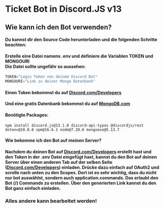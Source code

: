 # **Ticket Bot** in Discord.JS v13 
## Wie kann ich den Bot verwenden?
#### Du kannst dir den Source Code herunterladen und die folgenden Schritte beachten:
#### Erstelle eine Datei namens **.env** und definiere die Variablen **TOKEN** und **MONGOURI** <br>**Die Datei sollte ungefähr so aussehen:** 
```javascript
TOKEN="Login Token von deinem Discord Bot" 
MONGOURI="Link zu deiner Mongo Datenbank"
```
#### Einen Token bekommst du auf [Discord.com/Developers](https://discord.com/developers)
#### Und eine gratis Datenbank bekommst du auf [MongoDB.com](https://www.mongodb.com/)
#### **Benötigte Packages:**
```
npm install discord.js@13.1.0 discord-api-types @discordjs/rest dotenv@10.0.0 npm@16.6.1 node@7.20.6 mongoose@5.13.7
```
#### **Wie bekomme ich den Bot auf meinen Server?**
#### Nachdem du deinen Bot auf [Discord.com/Developers](https://discord.com/developers) erstellt hast und den Token in der **.env Datei** eingefügt hast, kannst du den Bot auf deinen  Server über einen anderen Tab auf der selben Seite ([Discord.com/Developers](https://discord.com/developers)) einladen. Drücke dazu einfach auf OAuth2 und scrolle nach unten zu den Scopes. Dort ist es **sehr wichtig**, dass du nicht nur **bot** auswählst, sondern auch **application.commands**. Das erlaubt den Bot (/) Commands zu erstellen. Über den generierten Link kannst du den Bot ganz einfach einladen.
### Alles andere kann bearbeitet werden!
